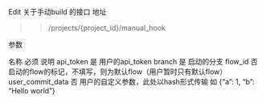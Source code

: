 
Edit
关于手动build 的接口
地址

>> /projects/{project_id}/manual_hook

参数

名称  必须  说明
api_token  是  用户的api_token
branch  是  启动的分支
flow_id  否  启动的flow的标记，不填写，则为默认flow（用户暂时只有默认flow）
user_commit_data  否  用户的自定义参数，此处以hash形式传输 如 {“a”: 1, “b”: “Hello world”}
